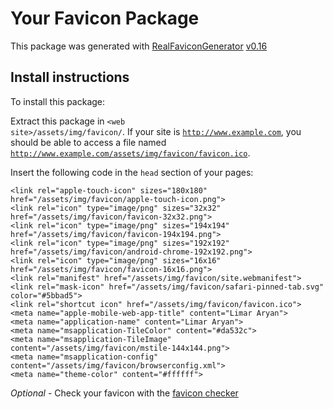 # Your Favicon Package

This package was generated with [RealFaviconGenerator](https://realfavicongenerator.net/) [v0.16](https://realfavicongenerator.net/change_log#v0.16)

## Install instructions

To install this package:

Extract this package in <code>&lt;web site&gt;/assets/img/favicon/</code>. If your site is <code>http://www.example.com</code>, you should be able to access a file named <code>http://www.example.com/assets/img/favicon/favicon.ico</code>.

Insert the following code in the `head` section of your pages:

    <link rel="apple-touch-icon" sizes="180x180" href="/assets/img/favicon/apple-touch-icon.png">
    <link rel="icon" type="image/png" sizes="32x32" href="/assets/img/favicon/favicon-32x32.png">
    <link rel="icon" type="image/png" sizes="194x194" href="/assets/img/favicon/favicon-194x194.png">
    <link rel="icon" type="image/png" sizes="192x192" href="/assets/img/favicon/android-chrome-192x192.png">
    <link rel="icon" type="image/png" sizes="16x16" href="/assets/img/favicon/favicon-16x16.png">
    <link rel="manifest" href="/assets/img/favicon/site.webmanifest">
    <link rel="mask-icon" href="/assets/img/favicon/safari-pinned-tab.svg" color="#5bbad5">
    <link rel="shortcut icon" href="/assets/img/favicon/favicon.ico">
    <meta name="apple-mobile-web-app-title" content="Limar Aryan">
    <meta name="application-name" content="Limar Aryan">
    <meta name="msapplication-TileColor" content="#da532c">
    <meta name="msapplication-TileImage" content="/assets/img/favicon/mstile-144x144.png">
    <meta name="msapplication-config" content="/assets/img/favicon/browserconfig.xml">
    <meta name="theme-color" content="#ffffff">

*Optional* - Check your favicon with the [favicon checker](https://realfavicongenerator.net/favicon_checker)